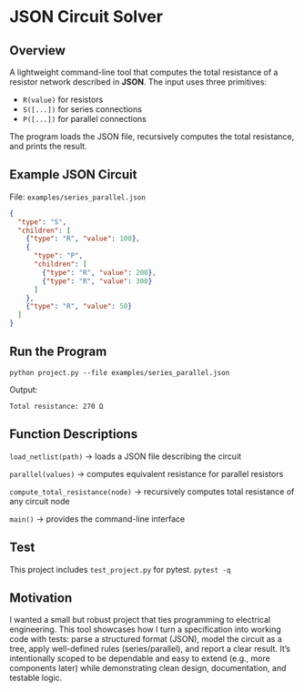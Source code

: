 # JSON Circuit Solver

## Overview
A lightweight command-line tool that computes the total resistance of a resistor network described in **JSON**. 
The input uses three primitives:
- `R(value)` for resistors
- `S([...])` for series connections
- `P([...])` for parallel connections

The program loads the JSON file, recursively computes the total resistance, and prints the result.

## Example JSON Circuit
File: `examples/series_parallel.json`
```json
{
  "type": "S",
  "children": [
    {"type": "R", "value": 100},
    {
      "type": "P",
      "children": [
        {"type": "R", "value": 200},
        {"type": "R", "value": 300}
      ]
    },
    {"type": "R", "value": 50}
  ]
}
```
## Run the Program
`python project.py --file examples/series_parallel.json`

Output:

`Total resistance: 270 Ω`

## Function Descriptions
`load_netlist(path)` → loads a JSON file describing the circuit

`parallel(values)` → computes equivalent resistance for parallel resistors

`compute_total_resistance(node)` → recursively computes total resistance of any circuit node

`main()` → provides the command-line interface

## Test
This project includes `test_project.py` for pytest.
`pytest -q`

## Motivation
I wanted a small but robust project that ties programming to electrical engineering. This tool showcases how I turn a specification into working code with tests: parse a structured format (JSON), model the circuit as a tree, apply well-defined rules (series/parallel), and report a clear result. It’s intentionally scoped to be dependable and easy to extend (e.g., more components later) while demonstrating clean design, documentation, and testable logic.
